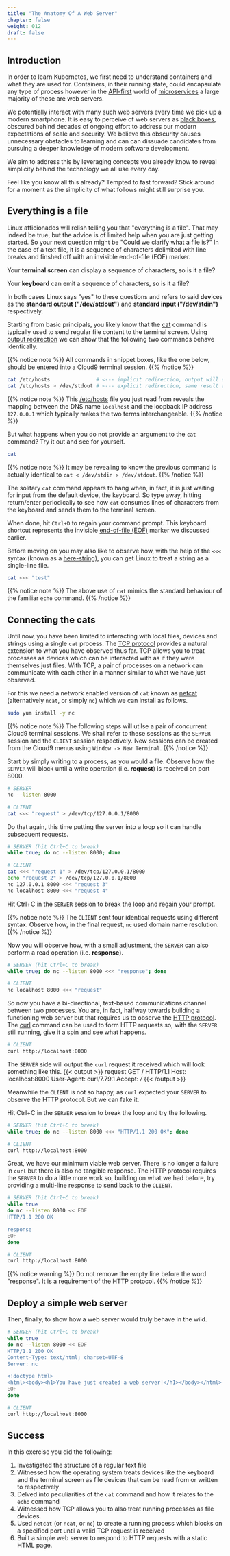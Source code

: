 ```yaml
---
title: "The Anatomy Of A Web Server"
chapter: false
weight: 012
draft: false
---
```


## Introduction

In order to learn Kubernetes, we first need to understand containers and what they are used for.
Containers, in their running state, could encapsulate any type of process however in the [API-first](https://en.wikipedia.org/wiki/Web_API) world of [microservices](https://en.wikipedia.org/wiki/Microservices) a large majority of these are web servers.

We potentially interact with many such web servers every time we pick up a modern smartphone.
It is easy to perceive of web servers as [black boxes](https://en.wikipedia.org/wiki/Black_box), obscured behind decades of ongoing effort to address our modern expectations of scale and security.
We believe this obscurity causes unnecessary obstacles to learning and can can dissuade candidates from pursuing a deeper knowledge of modern software development.

We aim to address this by leveraging concepts you already know to reveal simplicity behind the technology we all use every day.

Feel like you know all this already?
Tempted to fast forward?
Stick around for a moment as the simplicity of what follows might still surprise you.

## Everything is a file

Linux afficionados will relish telling you that "everything is a file".
That may indeed be true, but the advice is of limited help when you are just getting started.
So your next question might be "Could we clarify what a file is?"
In the case of a text file, it is a sequence of characters delimited with line breaks and finshed off with an invisible end-of-file (EOF) marker.

Your **terminal screen** can display a sequence of characters, so is it a file?

Your **keyboard** can emit a sequence of characters, so is it a file?

In both cases Linux says "yes" to these questions and refers to said **dev**ices as the **standard output ("/dev/stdout")** and **standard input ("/dev/stdin")** respectively.

Starting from basic principals, you likely know that the [cat](https://en.wikipedia.org/wiki/Cat_(Unix)) command is typically used to send regular file content to the terminal screen.
Using [output redirection](https://en.wikipedia.org/wiki/Redirection_(computing)) we can show that the following two commands behave identically.

{{% notice note %}}
All commands in snippet boxes, like the one below, should be entered into a Cloud9 terminal session.
{{% /notice %}}
```bash
cat /etc/hosts               # <--- implicit redirection, output will default to /dev/stdout
cat /etc/hosts > /dev/stdout # <--- explicit redirection, same result as above
```

{{% notice note %}}
This [/etc/hosts](https://en.wikipedia.org/wiki/Hosts_(file)) file you just read from reveals the mapping between the DNS name `localhost` and the loopback IP address `127.0.0.1` which typically makes the two terms interchangeable.
{{% /notice %}}

But what happens when you do not provide an argument to the `cat` command?
Try it out and see for yourself.
```bash
cat
```

{{% notice note %}}
It may be revealing to know the previous command is actually identical to `cat < /dev/stdin > /dev/stdout`.
{{% /notice %}}

The solitary `cat` command appears to hang when, in fact, it is just waiting for input from the default device, the keyboard.
So type away, hitting return/enter periodically to see how `cat` consumes lines of characters from the keyboard and sends them to the terminal screen.

When done, hit `Ctrl+D` to regain your command prompt.
This keyboard shortcut represents the invisible [end-of-file (EOF)](https://en.wikipedia.org/wiki/End-of-Transmission_character) marker we discussed earlier.

Before moving on you may also like to observe how, with the help of the `<<<` syntax (known as a [here-string](https://en.wikipedia.org/wiki/Here_document#Here_strings)), you can get Linux to treat a string as a single-line file.
```bash
cat <<< "test"
```

{{% notice note %}}
The above use of `cat` mimics the standard behaviour of the familiar `echo` command.
{{% /notice %}}

## Connecting the cats

Until now, you have been limited to interacting with local files, devices and strings using a single `cat` process.
The [TCP protocol](https://en.wikipedia.org/wiki/Transmission_Control_Protocol) provides a natural extension to what you have observed thus far.
TCP allows you to treat processes as devices which can be interacted with as if they were themselves just files.
With TCP, a pair of processes on a network can communicate with each other in a manner similar to what we have just observed.

For this we need a network enabled version of `cat` known as [netcat](https://en.wikipedia.org/wiki/Netcat) (alternatively `ncat`, or simply `nc`) which we can install as follows.
```bash
sudo yum install -y nc
```

{{% notice note %}}
The following steps will utilse a pair of concurrent Cloud9 terminal sessions.
We shall refer to these sessions as the `SERVER` session and the `CLIENT` session respectively.
New sessions can be created from the Cloud9 menus using `Window -> New Terminal`.
{{% /notice %}}

Start by simply writing to a process, as you would a file.
Observe how the `SERVER` will block until a write operation (i.e. **request**) is received on port 8000.
```bash
# SERVER
nc --listen 8000

# CLIENT
cat <<< "request" > /dev/tcp/127.0.0.1/8000
```

Do that again, this time putting the server into a loop so it can handle subsequent requests.
```bash
# SERVER (hit Ctrl+C to break)
while true; do nc --listen 8000; done

# CLIENT
cat <<< "request 1" > /dev/tcp/127.0.0.1/8000
echo "request 2" > /dev/tcp/127.0.0.1/8000
nc 127.0.0.1 8000 <<< "request 3"
nc localhost 8000 <<< "request 4"
```

Hit Ctrl+C in the `SERVER` session to break the loop and regain your prompt.

{{% notice note %}}
The `CLIENT` sent four identical requests using different syntax. Observe how, in the final request, `nc` used domain name resolution.
{{% /notice %}}

Now you will observe how, with a small adjustment, the `SERVER` can also perform a read operation (i.e. **response**).
```bash
# SERVER (hit Ctrl+C to break)
while true; do nc --listen 8000 <<< "response"; done

# CLIENT
nc localhost 8000 <<< "request"
```

So now you have a bi-directional, text-based communications channel between two processes.
You are, in fact, halfway towards building a functioning web server but that requires us to observe the [HTTP protocol](https://en.wikipedia.org/wiki/Hypertext_Transfer_Protocol).
The [curl](https://en.wikipedia.org/wiki/CURL) command can be used to form HTTP requests so, with the `SERVER` still running, give it a spin and see what happens.
```bash
# CLIENT
curl http://localhost:8000
```

The `SERVER` side will output the `curl` request it received which will look something like this.
{{< output >}}
request
GET / HTTP/1.1
Host: localhost:8000
User-Agent: curl/7.79.1
Accept: */*
{{< /output >}}

Meanwhile the `CLIENT` is not so happy, as `curl` expected your `SERVER` to observe the HTTP protocol.
But we can fake it.

Hit Ctrl+C in the `SERVER` session to break the loop and try the following.
```bash
# SERVER (hit Ctrl+C to break)
while true; do nc --listen 8000 <<< "HTTP/1.1 200 OK"; done

# CLIENT
curl http://localhost:8000
```

Great, we have our minimum viable web server.
There is no longer a failure in `curl` but there is also no tangible response.
The HTTP protocol requires the `SERVER` to do a little more work so, building on what we had before, try providing a multi-line response to send back to the `CLIENT`.
```bash
# SERVER (hit Ctrl+C to break)
while true
do nc --listen 8000 << EOF
HTTP/1.1 200 OK

response
EOF
done

# CLIENT
curl http://localhost:8000
```

{{% notice warning %}}
Do not remove the empty line before the word "response".
It is a requirement of the HTTP protocol.
{{% /notice %}}

## Deploy a simple web server

Then, finally, to show how a web server would truly behave in the wild.
```bash
# SERVER (hit Ctrl+C to break)
while true
do nc --listen 8000 << EOF
HTTP/1.1 200 OK
Content-Type: text/html; charset=UTF-8
Server: nc

<!doctype html>
<html><body><h1>You have just created a web server!</h1></body></html>
EOF
done

# CLIENT
curl http://localhost:8000
```

## Success

In this exercise you did the following:

1. Investigated the structure of a regular text file
1. Witnessed how the operating system treats devices like the keyboard and the terminal screen as file devices that can be read from or written to respectively
1. Delved into peculiarities of the `cat` command and how it relates to the `echo` command
1. Witnessed how TCP allows you to also treat running processes as file devices.
1. Used `netcat` (or `ncat`, or `nc`) to create a running process which blocks on a specified port until a valid TCP request is received
1. Built a simple web server to respond to HTTP requests with a static HTML page.
